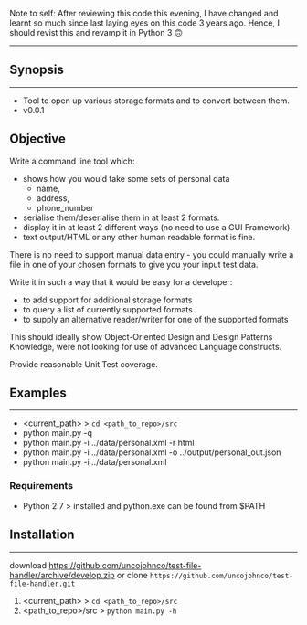 Note to self: After reviewing this code this evening, I have changed and learnt so much since last laying eyes on this code 3 years ago. 
Hence, I should revist this and revamp it in Python 3 🙃

---

## Synopsis
***
* Tool to open up various storage formats and to convert between them.
* v0.0.1

## Objective

Write a command line tool which:
- shows how you would take some sets of personal data
    - name,
    - address,
    - phone_number
- serialise them/deserialise them in at least 2 formats.
- display it in at least 2 different ways (no need to use a GUI Framework).
- text output/HTML or any other human readable format is fine.

There is no need to support manual data entry - you could manually write a file
in one of your chosen formats to give you your input test data.

Write it in such a way that it would be easy for a developer:
- to add support for additional storage formats
- to query a list of currently supported formats
- to supply an alternative reader/writer for one of the supported formats

This should ideally show Object-Oriented Design and Design Patterns Knowledge,
were not looking for use of advanced Language constructs.

Provide reasonable Unit Test coverage.



## Examples
***
* <current_path> \> ```cd <path_to_repo>/src```
* python main.py -q
* python main.py -i ../data/personal.xml -r html
* python main.py -i ../data/personal.xml -o ../output/personal_out.json
* python main.py -i ../data/personal.xml


### Requirements
* Python 2.7 > installed and python.exe can be found from $PATH


## Installation
***
download https://github.com/uncojohnco/test-file-handler/archive/develop.zip or clone `https://github.com/uncojohnco/test-file-handler.git`

1. <current_path> \> ```cd <path_to_repo>/src```
2. <path_to_repo>/src \> ```python main.py -h```
